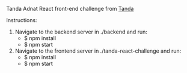 Tanda Adnat React front-end challenge from [Tanda](https://github.com/TandaHQ/work-samples/tree/master/adnat%20(react))

Instructions:
1. Navigate to the backend server in ./backend and run:
	* $ npm install
	* $ npm start
2. Navigate to the frontend server in ./tanda-react-challenge and run:
	* $ npm install
	* $ npm start
